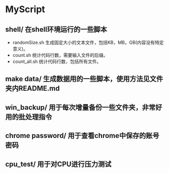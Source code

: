 # MyScript

## shell/ 在shell环境运行的一些脚本
- randomSize.sh             生成固定大小的文本文件，包括KB，MB，GB(内容没有特定意义)。
- count.sh		    统计代码行数，需要输入文件的后缀。
- count_all.sh		    统计代码行数，包括所有文件。

## make data/ 生成数据用的一些脚本，使用方法见文件夹内README.md

## win_backup/  用于每次增量备份一些文件夹，非常好用的批处理指令

## chrome password/ 用于查看chrome中保存的账号密码

## cpu_test/ 用于对CPU进行压力测试